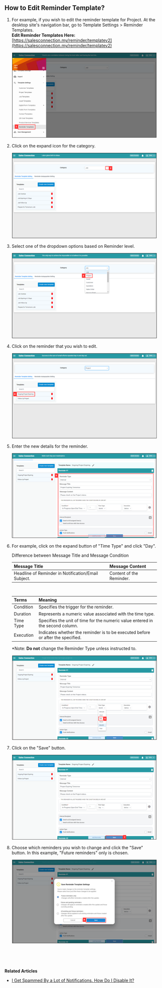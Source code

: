 ## How to Edit Reminder Template?
    
  1. For example, if you wish to edit the reminder template for Project. At the desktop site's navigation bar, go to Template Settings > Reminder Templates.<br>
     **Edit Reminder Templates Here:** [https://salesconnection.my/reminder/templatev2](https://salesconnection.my/reminder/templatev2)<br>

     <p align="center">
       <img src="img/Reminder_Templates_Sidebar.png" alt="Reminder Templates Sidebar">
     </p>

  2. Click on the expand icon for the category.<br>

     <p align="center">
       <img src="img/Expand_Button_For_Reminder.png" alt="Expand Button For Reminder">
     </p>

  3. Select one of the dropdown options based on Reminder level.<br>

     <p align="center">
       <img src="img/Select_Project_For_Reminder.png" alt="Select Project For Reminder">
     </p>

  4. Click on the reminder that you wish to edit.<br>

     <p align="center">
       <img src="img/Select_Reminder_To_Edit.png" alt="Select Reminder to Edit">
     </p>

  5. Enter the new details for the reminder.<br>

     <p align="center">
       <img src="img/New_Reminder_Details.png" alt="New_Reminder_Details">
     </p>

  6. For example, click on the expand button of "Time Type" and click "Day".<br>

     Difference between Message Title and Message Condition<br>
     
     | Message Title | Message Content |
     |---------------|-------------------|
     | Headline of Reminder in Notification/Email Subject. | Content of the Reminder. |

     <br>
     
     | Terms | Meaning |
     |-------|---------|
     | Condition | Specifies the trigger for the reminder. |
     | Duration | Represents a numeric value associated with the time type. |
     | Time Type | Specifies the unit of time for the numeric value entered in the second column. |
     | Execution | Indicates whether the reminder is to be executed before or after the specified. |
    
     *Note: **Do not** change the Reminder Type unless instructed to.<br>
     
     <p align="center">
       <img src="img/Change_Reminder_To_Day.png" alt="Change Reminder to Day">
     </p>

  6. Click on the "Save" button.<br>

     <p align="center">
       <img src="img/Save_Reminder_Button.png" alt="Save Reminder Button">
     </p>

  7. Choose which reminders you wish to change and click the "Save" button. In this example, "Future reminders" only is chosen.<br>

     <p align="center">
       <img src="img/Update_Existing_Reminders.png" alt="Update Existing Reminder">
     </p>
<br><br><br>

**Related Articles**
- [I Get Spammed By a Lot of Notifications. How Do I Disable It?](Disable_Notification.md)

